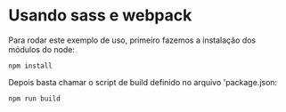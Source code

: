 # Usando sass e webpack

Para rodar este exemplo de uso, primeiro fazemos a instalação dos módulos do node:

```
npm install
```

Depois basta chamar o script de build definido no arquivo 'package.json:

```
npm run build
```

